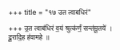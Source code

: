 +++
title = "१७ उत त्वाबधिरं"

+++
उ॒त त्वाब॑धिरं व॒यं श्रुत्क॑र्णं॒ सन्त॑मू॒तये॑ ।  
दू॒रादि॒ह ह॑वामहे ॥
